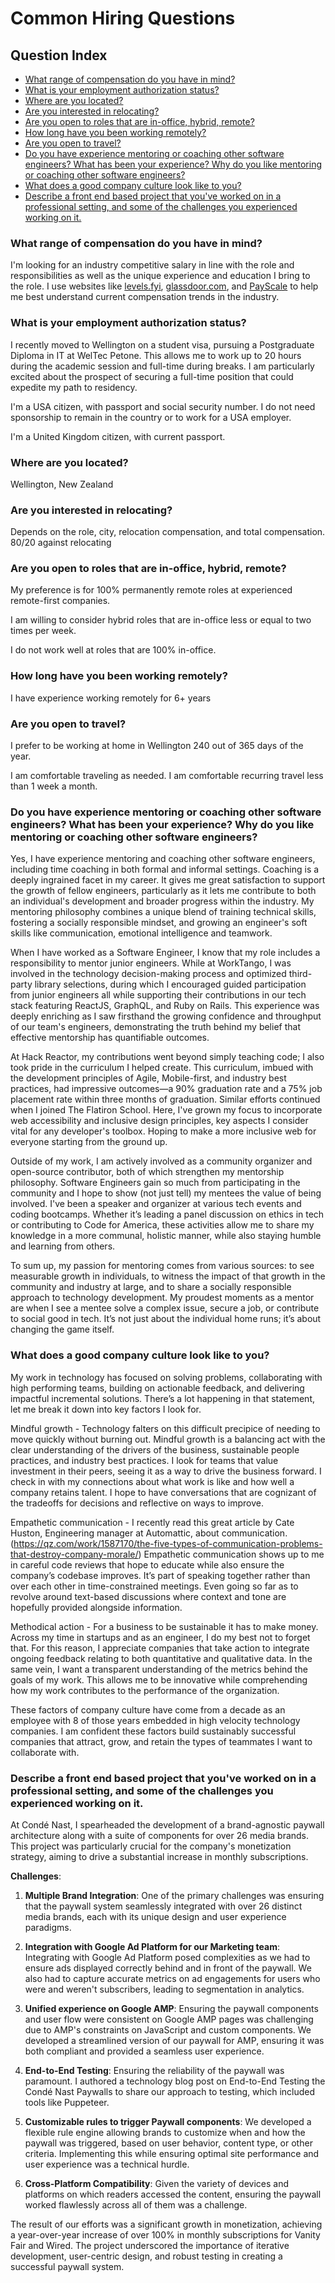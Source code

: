 # Common Hiring Questions

## Question Index

- [What range of compensation do you have in mind?](#what-range-of-compensation-do-you-have-in-mind)
- [What is your employment authorization status?](#what-is-your-employment-authorization-status)
- [Where are you located?](#where-are-you-located)
- [Are you interested in relocating?](#are-you-interested-in-relocating)
- [Are you open to roles that are in-office, hybrid, remote?](#are-you-open-to-roles-that-are-in-office-hybrid-remote)
- [How long have you been working remotely?](#how-long-have-you-been-working-remotely)
- [Are you open to travel?](#are-you-open-to-travel)
- [Do you have experience mentoring or coaching other software engineers? What has been your experience? Why do you like mentoring or coaching other software engineers?](#do-you-have-experience-mentoring-or-coaching-other-software-engineers-what-has-been-your-experience-why-do-you-like-mentoring-or-coaching-other-software-engineers)
- [What does a good company culture look like to you?](#what-does-a-good-company-culture-look-like-to-you)
- [Describe a front end based project that you've worked on in a professional setting, and some of the challenges you experienced working on it.](#describe-a-front-end-based-project-that-youve-worked-on-in-a-professional-setting-and-some-of-the-challenges-you-experienced-working-on-it)



### What range of compensation do you have in mind?

I'm looking for an industry competitive salary in line with the role and responsibilities as well 
as the unique experience and education I bring to the role. I use websites like 
[levels.fyi](https://levels.fyi), [glassdoor.com](https://glassdoor.com/), and [PayScale](https://www.payscale.com/)
to help me best understand current compensation trends in the industry. 

### What is your employment authorization status?

I recently moved to Wellington on a student visa, pursuing a Postgraduate Diploma in IT at WelTec Petone. This allows me to work up to 20 hours during the academic session and full-time during breaks. I am particularly excited about the prospect of securing a full-time position that could expedite my path to residency.

I'm a USA citizen, with passport and social security number. I do not need sponsorship to remain in the country or to work for a USA employer.

I'm a United Kingdom citizen, with current passport.

### Where are you located?

Wellington, New Zealand

### Are you interested in relocating? 

Depends on the role, city, relocation compensation, and total compensation. 80/20 against relocating

### Are you open to roles that are in-office, hybrid, remote?

My preference is for 100% permanently remote roles at experienced remote-first companies. 

I am willing to consider hybrid roles that are in-office less or equal to two times per week.

I do not work well at roles that are 100% in-office. 

### How long have you been working remotely?

I have experience working remotely for 6+ years

### Are you open to travel?

I prefer to be working at home in Wellington 240 out of 365 days of the year. 

I am comfortable traveling as needed. I am comfortable recurring travel less than 1 week a month. 

### Do you have experience mentoring or coaching other software engineers? What has been your experience? Why do you like mentoring or coaching other software engineers?

Yes, I have experience mentoring and coaching other software engineers, including time coaching in both formal and informal settings. Coaching is a deeply ingrained facet in my career. It gives me great satisfaction to support the growth of fellow engineers, particularly as it lets me contribute to both an individual's development and broader progress within the industry. My mentoring philosophy combines a unique blend of training technical skills, fostering a socially responsible mindset, and growing an engineer's soft skills like communication, emotional intelligence and teamwork.

When I have worked as a Software Engineer, I know that my role includes a responsibility to mentor junior engineers. While at WorkTango, I was involved in the technology decision-making process and optimized third-party library selections, during which I encouraged guided participation from junior engineers all while supporting their contributions in our tech stack featuring ReactJS, GraphQL, and Ruby on Rails. This experience was deeply enriching as I saw firsthand the growing confidence and throughput of our team's engineers, demonstrating the truth behind my belief that effective mentorship has quantifiable outcomes.

At Hack Reactor, my contributions went beyond simply teaching code; I also took pride in the curriculum I helped create. This curriculum, imbued with the development principles of Agile, Mobile-first, and industry best practices, had impressive outcomes—a 90% graduation rate and a 75% job placement rate within three months of graduation. Similar efforts continued when I joined The Flatiron School. Here, I've grown my focus to incorporate web accessibility and inclusive design principles, key aspects I consider vital for any developer's toolbox. Hoping to make a more inclusive web for everyone starting from the ground up.

Outside of my work, I am actively involved as a community organizer and open-source contributor, both of which strengthen my mentorship philosophy. Software Engineers gain so much from participating in the community and I hope to show (not just tell) my mentees the value of being involved. I've been a speaker and organizer at various tech events and coding bootcamps. Whether it’s leading a panel discussion on ethics in tech or contributing to Code for America, these activities allow me to share my knowledge in a more communal, holistic manner, while also staying humble and learning from others.

To sum up, my passion for mentoring comes from various sources: to see measurable growth in individuals, to witness the impact of that growth in the community and industry at large, and to share a socially responsible approach to technology development. My proudest moments as a mentor are when I see a mentee solve a complex issue, secure a job, or contribute to social good in tech. It’s not just about the individual home runs; it’s about changing the game itself.

### What does a good company culture look like to you?

My work in technology has focused on solving problems, collaborating with high performing teams, building on actionable feedback, and delivering impactful incremental solutions. There’s a lot happening in that statement, let me break it down into key factors I look for.

Mindful growth - Technology falters on this difficult precipice of needing to move quickly without burning out. Mindful growth is a balancing act with the clear understanding of the drivers of the business, sustainable people practices, and industry best practices. I look for teams that value investment in their peers, seeing it as a way to drive the business forward. I check in with my connections about what work is like and how well a company retains talent. I hope to have conversations that are cognizant of the tradeoffs for decisions and reflective on ways to improve. 

Empathetic communication - I recently read this great article by Cate Huston, Engineering manager at Automattic, about communication. (https://qz.com/work/1587170/the-five-types-of-communication-problems-that-destroy-company-morale/) Empathetic communication shows up to me in careful code reviews that hope to educate while also ensure the company’s codebase improves. It’s part of speaking together rather than over each other in time-constrained meetings. Even going so far as to revolve around text-based discussions where context and tone are hopefully provided alongside information. 

Methodical action - For a business to be sustainable it has to make money. Across my time in startups and as an engineer, I do my best not to forget that. For this reason, I appreciate companies that take action to integrate ongoing feedback relating to both quantitative and qualitative data. In the same vein, I want a transparent understanding of the metrics behind the goals of my work. This allows me to be innovative while comprehending how my work contributes to the performance of the organization. 

These factors of company culture have come from a decade as an employee with 8 of those years embedded in high velocity technology companies. I am confident these factors build sustainably successful companies that attract, grow, and retain the types of teammates I want to collaborate with.

### Describe a front end based project that you've worked on in a professional setting, and some of the challenges you experienced working on it.

At Condé Nast, I spearheaded the development of a brand-agnostic paywall architecture along with a suite of components for over 26 media brands. This project was particularly crucial for the company's monetization strategy, aiming to drive a substantial increase in monthly subscriptions.

**Challenges**:

1. **Multiple Brand Integration**: One of the primary challenges was ensuring that the paywall system seamlessly integrated with over 26 distinct media brands, each with its unique design and user experience paradigms.

2. **Integration with Google Ad Platform for our Marketing team**: Integrating with Google Ad Platform posed complexities as we had to ensure ads displayed correctly behind and in front of the paywall. We also had to capture accurate metrics on ad engagements for users who were and weren't subscribers, leading to segmentation in analytics.

3. **Unified experience on Google AMP**: Ensuring the paywall components and user flow were consistent on Google AMP pages was challenging due to AMP's constraints on JavaScript and custom components. We developed a streamlined version of our paywall for AMP, ensuring it was both compliant and provided a seamless user experience.

4. **End-to-End Testing**: Ensuring the reliability of the paywall was paramount. I authored a technology blog post on End-to-End Testing the Condé Nast Paywalls to share our approach to testing, which included tools like Puppeteer.

5. **Customizable rules to trigger Paywall components**: We developed a flexible rule engine allowing brands to customize when and how the paywall was triggered, based on user behavior, content type, or other criteria. Implementing this while ensuring optimal site performance and user experience was a technical hurdle.

6. **Cross-Platform Compatibility**: Given the variety of devices and platforms on which readers accessed the content, ensuring the paywall worked flawlessly across all of them was a challenge.

The result of our efforts was a significant growth in monetization, achieving a year-over-year increase of over 100% in monthly subscriptions for Vanity Fair and Wired. The project underscored the importance of iterative development, user-centric design, and robust testing in creating a successful paywall system.
